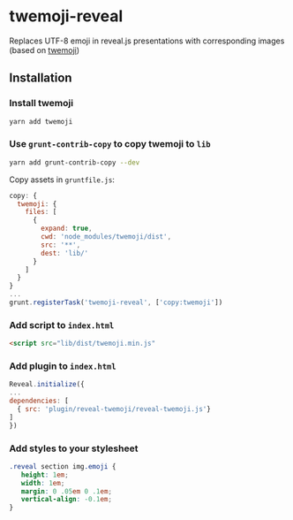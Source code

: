 # twemoji-reveal

Replaces UTF-8 emoji in reveal.js presentations with corresponding images 
(based on [twemoji](https://github.com/twitter/twemoji))


## Installation

### Install twemoji
```sh
yarn add twemoji
```
### Use `grunt-contrib-copy` to copy twemoji to `lib` 
```sh
yarn add grunt-contrib-copy --dev
```
Copy assets in `gruntfile.js`:
```js
copy: {
  twemoji: {
    files: [
      {
        expand: true,
        cwd: 'node_modules/twemoji/dist',
        src: '**',
        dest: 'lib/'
      } 
    ]
  }
}
...
grunt.registerTask('twemoji-reveal', ['copy:twemoji'])
````
### Add script to `index.html`
```html
<script src="lib/dist/twemoji.min.js"
```
### Add plugin to `index.html`
```js
Reveal.initialize({
...
dependencies: [
  { src: 'plugin/reveal-twemoji/reveal-twemoji.js'}
]
})
```
### Add styles to your stylesheet
```css
.reveal section img.emoji {
   height: 1em;
   width: 1em;
   margin: 0 .05em 0 .1em;
   vertical-align: -0.1em;
}
```
